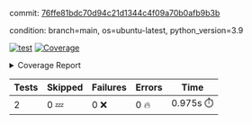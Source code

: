 commit: [76ffe81bdc70d94c21d1344c4f09a70b0afb9b3b](https://github.com/rcmdnk/s3-reader/tree/76ffe81bdc70d94c21d1344c4f09a70b0afb9b3b)

condition: branch=main, os=ubuntu-latest, python_version=3.9

[![test](https://github.com/rcmdnk/s3-reader/actions/workflows/test.yml/badge.svg)](https://github.com/rcmdnk/s3-reader/actions/runs/9260276308)
<a href="https://github.com/rcmdnk/s3-reader/blob/76ffe81bdc70d94c21d1344c4f09a70b0afb9b3b/README.md"><img alt="Coverage" src="https://img.shields.io/badge/Coverage-42%25-orange.svg" /></a><details><summary>Coverage Report </summary><table><tr><th>File</th><th>Stmts</th><th>Miss</th><th>Cover</th><th>Missing</th></tr><tbody><tr><td colspan="5"><b>src/s3_reader</b></td></tr><tr><td>&nbsp; &nbsp;<a href="https://github.com/rcmdnk/s3-reader/blob/76ffe81bdc70d94c21d1344c4f09a70b0afb9b3b/src/s3_reader/file.py">file.py</a></td><td>71</td><td>44</td><td>38%</td><td><a href="https://github.com/rcmdnk/s3-reader/blob/76ffe81bdc70d94c21d1344c4f09a70b0afb9b3b/src/s3_reader/file.py#L54-L56">54&ndash;56</a>, <a href="https://github.com/rcmdnk/s3-reader/blob/76ffe81bdc70d94c21d1344c4f09a70b0afb9b3b/src/s3_reader/file.py#L59">59</a>, <a href="https://github.com/rcmdnk/s3-reader/blob/76ffe81bdc70d94c21d1344c4f09a70b0afb9b3b/src/s3_reader/file.py#L62-L69">62&ndash;69</a>, <a href="https://github.com/rcmdnk/s3-reader/blob/76ffe81bdc70d94c21d1344c4f09a70b0afb9b3b/src/s3_reader/file.py#L72-L74">72&ndash;74</a>, <a href="https://github.com/rcmdnk/s3-reader/blob/76ffe81bdc70d94c21d1344c4f09a70b0afb9b3b/src/s3_reader/file.py#L78-L84">78&ndash;84</a>, <a href="https://github.com/rcmdnk/s3-reader/blob/76ffe81bdc70d94c21d1344c4f09a70b0afb9b3b/src/s3_reader/file.py#L88-L92">88&ndash;92</a>, <a href="https://github.com/rcmdnk/s3-reader/blob/76ffe81bdc70d94c21d1344c4f09a70b0afb9b3b/src/s3_reader/file.py#L97-L121">97&ndash;121</a>, <a href="https://github.com/rcmdnk/s3-reader/blob/76ffe81bdc70d94c21d1344c4f09a70b0afb9b3b/src/s3_reader/file.py#L124-L137">124&ndash;137</a></td></tr><tr><td><b>TOTAL</b></td><td><b>76</b></td><td><b>44</b></td><td><b>42%</b></td><td>&nbsp;</td></tr></tbody></table></details>

| Tests | Skipped | Failures | Errors | Time |
| ----- | ------- | -------- | -------- | ------------------ |
| 2 | 0 :zzz: | 0 :x: | 0 :fire: | 0.975s :stopwatch: |

